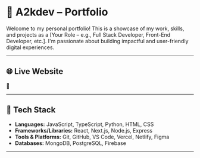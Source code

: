 # 💼 A2kdev – Portfolio

Welcome to my personal portfolio! This is a showcase of my work, skills, and projects as a [Your Role – e.g., Full Stack Developer, Front-End Developer, etc.]. I'm passionate about building impactful and user-friendly digital experiences.

---

## 🌐 Live Website

🔗 

---

## 🧰 Tech Stack

- **Languages:** JavaScript, TypeScript, Python, HTML, CSS
- **Frameworks/Libraries:** React, Next.js, Node.js, Express
- **Tools & Platforms:** Git, GitHub, VS Code, Vercel, Netlify, Figma
- **Databases:** MongoDB, PostgreSQL, Firebase

---

